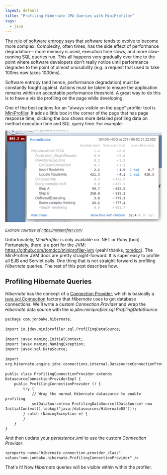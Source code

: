 ```yaml
---
layout: default
title: "Profiling Hibernate JPA Queries with MiniProfiler"
tags:
  - java
---
```


[The rule of software entropy](https://en.wikipedia.org/wiki/Software_entropy) says that software tends to evolve to become more complex. Complexity, often times, has the side effect of performance degradation-- more memory is used, execution time slows, and more slow-running SQL queries run. This all happens very gradually over time to the point where software developers don't really notice until performance degrades to the point of almost unusability (e.g. a request that used to take 100ms now takes 1000ms).

Software entropy (and hence, performance degradation) must be constantly fought against. Actions must be taken to ensure the application remains within an acceptable performance threshold. A great way to do this is to have a visible profiling on the page while developing.

One of the best options for an "always visible on the page" profiler tool is [MiniProfiler](https://miniprofiler.com/). It adds a little box in the corner of the page that has page response time, clicking the box shows more detailed profiling data on method execution time and SQL query time. For example:

![mini profiler](/assets/images/blog/2018/03/14/miniprofiler.png)

<small style="font-style: italic">Example courtesy of https://miniprofiler.com/</small>

Unfortunately, _MiniProfiler_ is only available on .NET or Ruby (boo). Fortunately, there is a port for the JVM: https://github.com/tomdcc/miniprofiler-jvm (yeah! thanks, [tomdcc](https://github.com/tomdcc)). The MiniProfiler JVM docs are pretty straight-forward. It is super easy to profile all EJB and Servlet calls. One thing that is not straight-forward is profiling _Hibernate_ queries. The rest of this post describes how.

## Profiling Hibernate Queries

_Hibernate_ has the concept of a [Connection Provider](https://docs.jboss.org/hibernate/orm/3.5/api/org/hibernate/connection/ConnectionProvider.html), which is basically a [java.sql.Connection](https://docs.oracle.com/javase/1.5.0/docs/api/java/sql/Connection.html?is-external=true) factory that _Hibernate_ uses to get database connections. We'll write a custom _Connection Provider_ and wrap the _Hibernate_ data source with the _io.jdev.miniprofiler.sql.ProfilingDataSource_:

```
package com.jonbake.hibernate;

import io.jdev.miniprofiler.sql.ProfilingDataSource;

import javax.naming.InitialContext;
import javax.naming.NamingException;
import javax.sql.DataSource;

import org.hibernate.engine.jdbc.connections.internal.DatasourceConnectionProviderImpl;

public class ProfilingConnectionProvider extends DatasourceConnectionProviderImpl {
    public ProfilingConnectionProvider () {
        try {
            // Wrap the normal Hibernate datasource to enable profiling
            setDataSource(new ProfilingDataSource((DataSource) new InitialContext().lookup("java:/datasources/HibernateDS")));
        } catch (NamingException e) {
        }
    }
}
```

And then update your _persistence.xml_ to use the custom _Connection Provider_.

```
<property name="hibernate.connection.provider_class" value="com.jonbake.hibernate.ProfilingConnectionProvider" />
```

That's it! Now _Hibernate_ queries will be visible within within the profiler.
